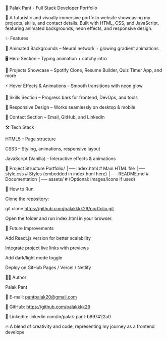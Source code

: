 🌌 Palak Pant - Full Stack Developer Portfolio

🚀 A futuristic and visually immersive portfolio website showcasing my projects, skills, and contact details.
Built with HTML, CSS, and JavaScript, featuring animated backgrounds, neon effects, and responsive design.

✨ Features

🎇 Animated Backgrounds – Neural network + glowing gradient animations

🖥 Hero Section – Typing animation + catchy intro

🎵 Projects Showcase – Spotify Clone, Resume Builder, Quiz Timer App, and more

⚡ Hover Effects & Animations – Smooth transitions with neon glow

🚀 Skills Section – Progress bars for frontend, DevOps, and tools

📱 Responsive Design – Works seamlessly on desktop & mobile

📩 Contact Section – Email, GitHub, and LinkedIn

🛠 Tech Stack

HTML5 – Page structure

CSS3 – Styling, animations, responsive layout

JavaScript (Vanilla) – Interactive effects & animations

📂 Project Structure
Portfolio/
│── index.html        # Main HTML file
│── style.css         # Styles (embedded in index.html here)
│── README.md         # Documentation
│── assets/           # (Optional: images/icons if used)

🎯 How to Run

Clone the repository:

git clone https://github.com/palakkkk29/portfolio.git


Open the folder and run index.html in your browser.

📌 Future Improvements

Add React.js version for better scalability

Integrate project live links with previews

Add dark/light mode toggle

Deploy on GitHub Pages / Vercel / Netlify

👩‍💻 Author

Palak Pant

🔗 E-mail: pantpalak20@gmail.com

🔗 GitHub: https://github.com/palakkkk29

🔗 LinkedIn: linkedin.com/in/palak-pant-b897422a0

🔥 A blend of creativity and code, representing my journey as a frontend develope
